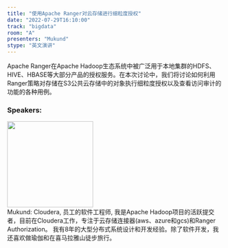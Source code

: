 ```yaml
---
title: "使用Apache Ranger对云存储进行细粒度授权"
date: "2022-07-29T16:10:00"
track: "bigdata"
room: "A"
presenters: "Mukund"
stype: "英文演讲"
---
```

Apache Ranger在Apache Hadoop生态系统中被广泛用于本地集群的HDFS、HIVE、HBASE等大部分产品的授权服务。在本次讨论中，我们将讨论如何利用Ranger策略对存储在S3公共云存储中的对象执行细粒度授权以及查看访问审计的功能的各种用例。
 ### Speakers: 
 <img src="images/speaker/1169.png" width="200" /><br>Mukund: Cloudera, 员工的软件工程师, 我是Apache Hadoop项目的活跃提交者，目前在Cloudera工作，专注于云存储连接器(aws、azure和gcs)和Ranger Authorization。
我有8年的大型分布式系统设计和开发经验。除了软件开发，我还喜欢做瑜伽和在喜马拉雅山徒步旅行。

 